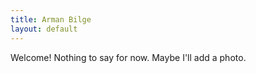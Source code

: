 ```yaml
---
title: Arman Bilge
layout: default
---
```


Welcome!
Nothing to say for now. Maybe I'll add a photo.
